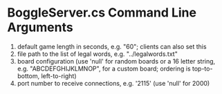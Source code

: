 ﻿# BoggleServer.cs Command Line Arguments

1. default game length in seconds, e.g. "60"; clients can also set this
2. file path to the list of legal words, e.g. "../legalwords.txt"
3. board configuration (use 'null' for random boards or a 16 letter string, e.g. "ABCDEFGHIJKLMNOP", for a custom board; ordering is top-to-bottom, left-to-right)
4. port number to receive connections, e.g. '2115' (use 'null' for 2000)
